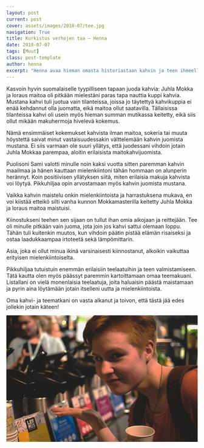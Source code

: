 ```yaml
---
layout: post
current: post
cover: assets/images/2018-07/tee.jpg
navigation: True
title: Kurkistus verhojen taa – Henna
date: 2018-07-07
tags: [Muut]
class: post-template
author: henna
excerpt: "Henna avaa hieman omasta historiastaan kahvin ja teen ihmeellisten maailmojen parista!"
---
```


Kasvoin hyvin suomalaiselle tyypilliseen tapaan juoda kahvia:
Juhla Mokka ja loraus maitoa oli pitkään mielestäni paras tapa nauttia kuppi kahvia.
Mustana kahvi tuli juotua vain tilanteissa, joissa jo täytettyä kahvikuppia ei enää kehdannut olla juomatta, eikä maitoa ollut saatavilla.
Tällaisissa tilanteissa kahvi oli usein myös hieman summan mutikassa keitetty, eikä siis ollut mikään makuhermoja hivelevä kokemus.

Nämä ensimmäiset kokemukset kahvista ilman maitoa, sokeria tai muuta höystettä saivat minut vastaisuudessakin välttelemään kahvin juomista mustana.
Ei siis varmaan ole suuri yllätys, että juodessani vihdoin jotain Juhla Mokkaa parempaa, aloitin erilaisista maitokahvijuomista.

Puolisoni Sami valotti minulle noin kaksi vuotta sitten paremman kahvin maailmaa ja hänen kauttaan mielenkiintoni tähän hommaan on alunperin herännyt.
Koin positiivisen yllätyksen siitä, miten erilaisia makuja kahvista voi löytyä. Pikkuhiljaa opin arvostamaan myös kahvin juomista mustana.

Vaikka kahvin maistelu onkin mielenkiintoista ja harrastuksena mukava, en voi kiistää etteikö silti vanha kunnon Mokkamasterilla keitetty Juhla Mokka ja loraus maitoa maistuisi.

Kiinostukseni teehen sen sijaan on tullut ihan omia aikojaan ja reittejään.
Tee oli minulle pitkään vain juoma, jota join jos kahvi sattui olemaan loppu.
Tähän tuli kuitenkin muutos, kun vihdoin päätin pistää elämän risaiseksi ja ostaa laadukkaampaa irtoteetä sekä lämpömittarin.

Asia, joka ei ollut minua ikinä varsinaisesti kiinnostanut, alkoikin vaikuttaa erityisen mielenkiintoiselta.

Pikkuhiljaa tutuistuin enemmän erilaisiin teelaatuihin ja teen valmistamiseen. Tätä kautta olen myös päässyt paremmin kartoittamaan omaa teemakuani.
Listallani on vielä monenlaisia teelaatuja, joita haluaisin päästä maistamaan ja pyrin aina löytämään jotain itselleni uutta ja mielenkiintoista.

Oma kahvi- ja teematkani on vasta alkanut ja toivon, että tästä jää edes jollekin jotain käteen!

![Henna Kahvimessuilla](/assets/images/2018-07/henna.jpg)
